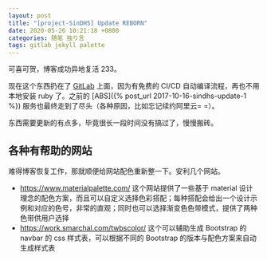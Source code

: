 ```yaml
---
layout: post
title: "[project-SinDHS] Update REBORN"
date: 2020-05-26 10:21:18 +0800
categories: 随笔 独り言
tags: gitlab jekyll palette
---
```


可喜可贺，博客成功异地复活 233。

现在这个东西扔在了 [GitLab](https://gitlab.com/) 上面，因为有免费的 CI/CD 自动编译流程，再也不用本地安装 ruby 了。之前的 [ABS]({% post_url 2017-10-16-sindhs-update-1 %}) 服务也最终走到了尽头（各种原因，比如忘记续约阿里云= =）。

东西需要更新的有点多，毕竟很长一段时间没有搞过了，慢慢搬砖。

## 各种有帮助的网站

难得博客恢复工作，那就顺便给网站配色重新整一下。安利几个网站。

* <https://www.materialpalette.com/> 这个网站提供了一些基于 material 设计理念的配色方案，而且可以自定义选择色彩搭配；每种搭配会给出一个设计示例和对应的色号，非常的直观；同时也可以选择渐变色色带模式，提供了两种色带供用户选择
* <https://work.smarchal.com/twbscolor/> 这个可以辅助生成 Bootstrap 的 navbar 的 css 样式表，可以根据不同的 Bootstrap 的版本与配色方案来自动生成样式表
